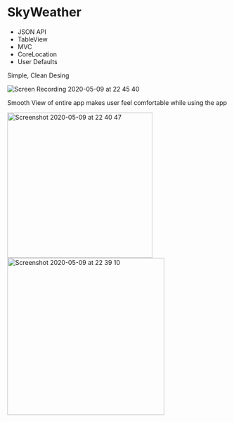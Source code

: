 # SkyWeather
- JSON API
- TableView
- MVC
- CoreLocation
- User Defaults

<p> Simple, Clean Desing </p>

![Screen Recording 2020-05-09 at 22 45 40](https://user-images.githubusercontent.com/55618255/81485770-9f3b0500-9247-11ea-924e-cc0dedd7ed57.gif)

<p> Smooth View of entire app makes user feel comfortable while using the app </p>

<img width="330" alt="Screenshot 2020-05-09 at 22 40 47" src="https://user-images.githubusercontent.com/55618255/81485692-0e642980-9247-11ea-819f-e6408ae2d49d.png">

<img width="357" alt="Screenshot 2020-05-09 at 22 39 10" src="https://user-images.githubusercontent.com/55618255/81485693-0f955680-9247-11ea-9330-c9bd7b835d70.png">
